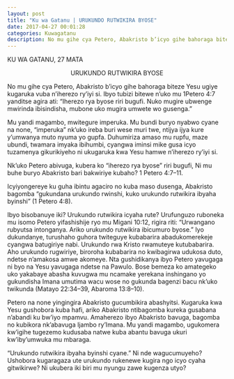```yaml
---
layout: post
title: "Ku wa Gatanu | URUKUNDO RUTWIKIRA BYOSE"
date: 2017-04-27 00:01:28
categories: Kuwagatanu
description: No mu gihe cya Petero, Abakristo b’icyo gihe bahoraga biteze Yesu ugiye kugaruka vuba n’iherezo ry’iyi si 
---
```


<p class="umunsi">KU WA GATANU, 27 MATA</p>

<p align="center"> URUKUNDO RUTWIKIRA BYOSE </p>

No mu gihe cya Petero, Abakristo b’icyo gihe bahoraga biteze Yesu ugiye kugaruka vuba n’iherezo ry’iyi si. Ibyo tubizi bitewe n’uko mu 1Petero 4:7 yanditse agira ati: “Iherezo rya byose riri bugufi. Nuko mugire ubwenge mwirinda ibisindisha, mubone uko mugira umwete wo gusenga.”

Mu yandi magambo, mwitegure imperuka. Mu bundi buryo nyabwo cyane na none, “imperuka” nk’uko ireba buri wese muri twe, ntijya ijya kure y’umwanya muto nyuma yo gupfa. Duhumiriza amaso mu rupfu, maze ubundi, twamara imyaka ibihumbi, cyangwa iminsi mike gusa icyo tuzamenya gikurikiyeho ni ukugaruka kwa Yesu hamwe n’iherezo ry’iyi si.

Nk’uko Petero abivuga, kubera ko “iherezo rya byose” riri bugufi, Ni mu buhe buryo Abakristo bari bakwiriye kubaho? 1 Petero 4:7–11.

Icyiyongereye ku guha ibintu agaciro no kuba maso dusenga, Abakristo bagomba “gukundana urukundo rwinshi, kuko urukundo rutwikira ibyaha byinshi” (1 Petero 4:8).

Ibyo bisobanuye iki? Urukundo rutwikira icyaha rute? Urufunguzo ruboneka mu isomo Petero yifashishije ryo mu Migani 10:12, rigira riti: “Urwangano rubyutsa intonganya. Ariko urukundo rutwikira ibicumuro byose.” Iyo dukundanye, turushaho guhora twiteguye kubabarira abadukomerekeje cyangwa batugiriye nabi. Urukundo rwa Kristo rwamuteye kutubabarira. Aho urukundo rugwiriye, biroroha kubabarira no kwibagirwa udukosa duto, ndetse n’amakosa amwe akomeye. 
Nta gushidikanya ibyo Petero yavugaga ni byo na Yesu yavugaga ndetse na Pawulo. Bose bemeza ko amategeko uko yakabaye abasha kuvugwa mu ncamake yerekana inshingano yo gukundisha Imana umutima wacu wose no gukunda bagenzi bacu nk’uko twikunda (Matayo 22:34–39, Abaroma 13:8–10).

Petero na none yingingira Abakristo gucumbikira abashyitsi. Kugaruka kwa Yesu gushobora kuba hafi, ariko Abakristo ntibagomba kureka gusabana n’abandi ku bw’iyo mpamvu. Amaherezo ibyo Abakristo bavuga, bagomba no kubikora nk’abavuga Ijambo ry’Imana. Mu yandi magambo, ugukomera kw’igihe tugezemo kudusaba natwe kuba abantu bavuga ukuri kw’iby’umwuka mu mbaraga. 

“Urukundo rutwikira ibyaha byinshi cyane.” Ni nde wagucumuyeho? Ushobora kugaragaza ute urukundo rukenewe kugira ngo icyo cyaha gitwikirwe? Ni ukubera iki biri mu nyungu zawe kugenza utyo?
